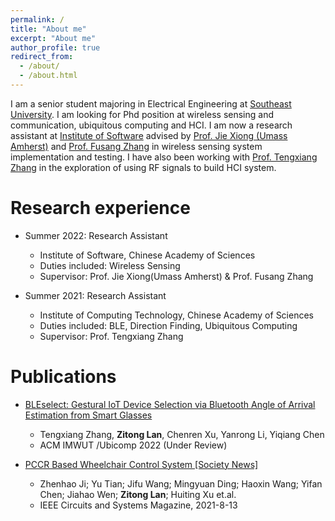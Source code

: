 ```yaml
---
permalink: /
title: "About me"
excerpt: "About me"
author_profile: true
redirect_from: 
  - /about/
  - /about.html
---
```


I am a senior student majoring in Electrical Engineering at [Southeast University](https://www.seu.edu.cn/). I am looking for Phd position at wireless sensing and communication, ubiquitous computing and HCI. I am now a research assistant at [Institute of Software](http://english.is.cas.cn/) advised by [Prof. Jie Xiong (Umass Amherst)](https://people.cs.umass.edu/~jxiong/) and [Prof. Fusang Zhang](https://people.ucas.edu.cn/~zhangfusang?language=en) in wireless sensing system implementation and testing. I have also been working with [Prof. Tengxiang Zhang](https://txzhang.info/) in the exploration of using RF signals to build HCI system. 

Research experience
======
* Summer 2022: Research Assistant
  * Institute of Software, Chinese Academy of Sciences
  * Duties included: Wireless Sensing
  * Supervisor: Prof. Jie Xiong(Umass Amherst) & Prof. Fusang Zhang

* Summer 2021: Research Assistant
  * Institute of Computing Technology, Chinese Academy of Sciences
  * Duties included: BLE, Direction Finding, Ubiquitous Computing
  * Supervisor: Prof. Tengxiang Zhang


Publications
======
* [BLEselect: Gestural IoT Device Selection via Bluetooth Angle of Arrival Estimation from Smart Glasses](http://zitonglan.github.io)
  * Tengxiang Zhang, **Zitong Lan**, Chenren Xu, Yanrong Li, Yiqiang Chen 
  * ACM IMWUT /Ubicomp 2022 (Under Review)
  
* [PCCR Based Wheelchair Control System [Society News]]('http://zitonglan.github.io/files/PCCR_Based_Wheelchair_Control_System_Society_News.pdf')
  * Zhenhao Ji; Yu Tian; Jifu Wang; Mingyuan Ding; Haoxin Wang; Yifan Chen; Jiahao Wen; **Zitong Lan**; Huiting Xu et.al. 
  * IEEE Circuits and Systems Magazine, 2021-8-13

